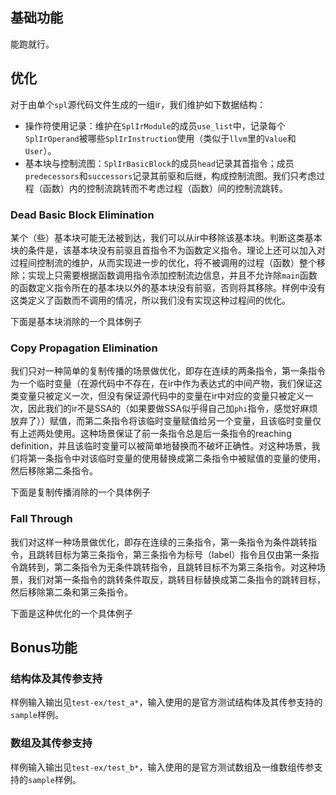 ## 基础功能

能跑就行。

## 优化

对于由单个`spl`源代码文件生成的一组ir，我们维护如下数据结构：

- 操作符使用记录：维护在`SplIrModule`的成员`use_list`中，记录每个`SplIrOperand`被哪些`SplIrInstruction`使用（类似于`llvm`里的`Value`和`User`）。
- 基本块与控制流图：`SplIrBasicBlock`的成员`head`记录其首指令；成员`predecessors`和`successors`记录其前驱和后继，构成控制流图。我们只考虑过程（函数）内的控制流跳转而不考虑过程（函数）间的控制流跳转。

### Dead Basic Block Elimination

某个（些）基本块可能无法被到达，我们可以从ir中移除该基本块。判断这类基本块的条件是，该基本块没有前驱且首指令不为函数定义指令。理论上还可以加入对过程间控制流的维护，从而实现进一步的优化，将不被调用的过程（函数）整个移除；实现上只需要根据函数调用指令添加控制流边信息，并且不允许除`main`函数的函数定义指令所在的基本块以外的基本块没有前驱，否则将其移除。样例中没有这类定义了函数而不调用的情况，所以我们没有实现这种过程间的优化。

下面是基本块消除的一个具体例子



### Copy Propagation Elimination

我们只对一种简单的复制传播的场景做优化，即存在连续的两条指令，第一条指令为一个临时变量（在源代码中不存在，在ir中作为表达式的中间产物，我们保证这类变量只被定义一次，但没有保证源代码中的变量在ir中对应的变量只被定义一次，因此我们的ir不是SSA的（如果要做SSA似乎得自己加`phi`指令，感觉好麻烦放弃了））赋值，而第二条指令将该临时变量赋值给另一个变量，且该临时变量仅有上述两处使用。这种场景保证了前一条指令总是后一条指令的reaching definition，并且该临时变量可以被简单地替换而不破坏正确性。对这种场景，我们将第一条指令中对该临时变量的使用替换成第二条指令中被赋值的变量的使用，然后移除第二条指令。

下面是复制传播消除的一个具体例子



### Fall Through

我们对这样一种场景做优化，即存在连续的三条指令，第一条指令为条件跳转指令，且跳转目标为第三条指令，第三条指令为标号（label）指令且仅由第一条指令跳转到，第二条指令为无条件跳转指令，且跳转目标不为第三条指令。对这种场景，我们对第一条指令的跳转条件取反，跳转目标替换成第二条指令的跳转目标，然后移除第二条和第三条指令。

下面是这种优化的一个具体例子



## Bonus功能

### 结构体及其传参支持

样例输入输出见`test-ex/test_a*`，输入使用的是官方测试结构体及其传参支持的`sample`样例。

### 数组及其传参支持

样例输入输出见`test-ex/test_b*`，输入使用的是官方测试数组及一维数组传参支持的`sample`样例。

